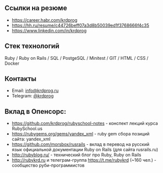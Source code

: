 ## Ссылки на резюме

- https://career.habr.com/krdprog
- https://hh.ru/resume/c44726beff07a3d8b50039ed1f3768666f4c35
- https://www.linkedin.com/in/krdprog

## Стек технологий

Ruby / Ruby on Rails / SQL / PostgeSQL / Minitest / GIT / HTML / CSS / Docker

## Контакты

- Email: info@krdprog.ru
- Telegram: [@krdprog](https://t.me/krdprog)

## Вклад в Опенсорс:

- https://github.com/krdprog/rubyschool-notes - конспект лекций курса RubySchool.us
- https://rubygems.org/gems/yandex_xml - ruby gem сбора позиций сайта: yandex_xml
- https://github.com/morsbox/rusrails - вклад в перевод на русский язык официальной документации Ruby on Rails (для сайта rusrails.ru)
- http://rubyblog.ru/ - технический блог про Ruby, Ruby on Rails
- http://rubykrd.ru и телеграм-группа https://t.me/rubykrd (~160 чел.) - сообщество руби-программистов
